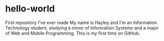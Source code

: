 # hello-world
First repository I've ever made
My name is Hayley and I'm an Information Technology student, studying a minor of Infomration Systems and a major of Web and Mobile Programming. This is my first time on GitHub.
